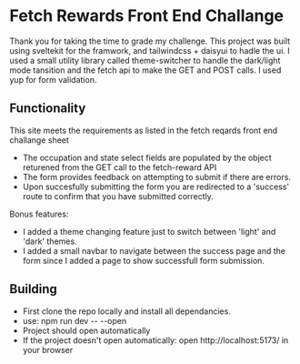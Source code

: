 # Fetch Rewards Front End Challange 

Thank you for taking the time to grade my challenge. This project was built using sveltekit for the framwork, and tailwindcss + daisyui to hadle the ui. I used a small utility library called theme-switcher to handle the dark/light mode tansition and the fetch api to make the GET and POST calls. I used yup for form validation.

## Functionality
This site meets the requirements as listed in the fetch reqards front end challange sheet
 - The occupation and state select fields are populated by the object returened from the GET call to the fetch-reward API
 - The form provides feedback on attempting to submit if there are errors. 
 - Upon succesfully submitting the form you are redirected to a 'success' route to confirm that you have submitted correctly. 

Bonus features: 
 - I added a theme changing feature just to switch between 'light' and 'dark' themes.
 - I added a small navbar to navigate between the success page and the form since I added a page to show successfull form submission.

## Building

 - First clone the repo locally and install all dependancies. 
 - use: npm run dev -- --open 
 - Project should open automatically
 - If the project doesn't open automatically: open http://localhost:5173/ in your browser 
